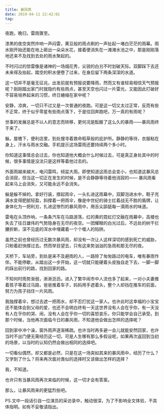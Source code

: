 ```yaml
---
title: 暴风雨
date: 2019-04-11 22:42:02
tag: 
---
```


夜跑，晚归，雷雨骤至。

漆黑的夜空突然炸响一声闷雷，黄豆般的雨点刷的一声扯起一堵白茫茫的雨幕。雨水刚开始还能在地上砸出一朵朵水花，接着便消失在一滩滩水池之中，那是刚刚落地还来不及找到去处的雨水聚起的。

不时闪过的惊雷像是诸神的一场烟花秀，尖锐的白刃不时划破天际。双脚踩下去还未来得及抬起，踏空的积水便卷了过来，在身后留下两条深深的水道。

这一切并不是毫无征兆，出发前就有预报说要降雨，然而又有谁轻易相信天气预报呢？刚刚踏出家门时就隐约有些雨点，甚至天空也闪过一片雷光，又能因此打破好不容易培养起来的习惯，终日蜷缩在家中呢？

安静，凉爽，一切只不过又是一次普通的夜跑。可是这一切又太过正常，反而有些不正常，终于似乎零星有些雨点落下，于是往回奔跑吧，万一真的有雨呢？

世事的发展总是不以人的意志而转移，更何况是酝酿了这么久的暴雨——暴风雨终于来了。

躲。屋檐下，便利店里，到处搜寻着救命稻草般的庇护所。静静的等待，衣服粘在身上，汗水与雨水交融。手机提示这场雷雨还要持续两个多小时。

你知道这事情总会过去，你也知道他大概会什么时候过去，可是真正身处其中的时候，很多事情是没法只是这样等着他过去的。

外面雨越来越大，电闪雷鸣，倾盆大雨。即使知道这雨总会变小，也知道这暴风总会消寂，但当这一切正在发生的时候，是不会静静等待着他消寂的—— 暴风雨看起来马上会消失，又可能永远不会消失。

躲是躲不掉的。拿好行装，撑起雨伞，一头扎进这雨幕中，双脚泡进水中，鞋子充满水变得肥腻轻盈，斜撑着一把雨伞，像是中世纪的骑士扛着战无不胜的盾牌，让身体化为一把利刃，扎进这惨烈的暴风雨中，用舌尖舔舐每一滴雨水的味道。

雷电在头顶炸响，一条条汽车在马路游荡，红的黄的霓虹灯交融在雨幕中，高楼也失去了往日雄伟的气势隐身在无尽的夜空。一团耀眼的白光过后，不远处的树干拦腰折断，深不见底的浑水中埋藏着一个个噬人的陷阱。

虽然之前也曾经历过无数次暴风雨，却没有一次让人这样深切的感到死亡的威胁，只盼着赶快撑过去。然而举目望去，只有这来势汹汹的急雨和那无尽的夜。

天桥下，车站旁，到处是来不及避雨的人，一路除了匆匆路过的电车，唯有暴雨作伴。不能停歇，从踏出这一步开始，这一切就只能硬着头皮独自走下去，一脚一脚的踩出前行的路，找到回家的路。

不知何时雨势渐弱，淅淅沥沥。进入了繁华闹市中人流也多了起来，一对小夫妻推着孩子等着过马路，爸爸推着车子，妈妈用手遮着头，整个人却挡在推车的前面，努力为孩子挡住一片风雨。

我独撑着伞，想过去遮一把雨水，却不忍打扰这一家人。也许此时这幸福的小宝宝还不能体会到父母的爱，也还不会明白终有一天这世界没有人会在乎你，有一天没有人在乎你的哭、闹，没有人会在乎你一切的喜怒哀乐，你只能学会自己承受。到那个时候，当他再次面临今日的暴风雨，不知道他会做出怎样的选择呢？

回到家中冲个澡，窗外雨声逐渐稀疏。也许当时再多避一会儿就能安然回家，也许当时不出门便无需经历这一切，可是人生哪有那么多假设呢，如果再次返回到当初的场景，以当时的认知仍然会做出相同的选择吧。

一切看似偶然，却又都是必然，只是在这一场突如其来的暴风雨中，经历了什么？又学到了什么？将来再次面对类似的选择时又该做出怎样的选择？

我，不知道。

也许只有当暴风雨再次来临的时候，这一切才会有答案。

那么，让暴风雨来的更猛烈些吧。





PS.文中一段话引自一位演员的采访录中，触动很深，为了不影响全文体验，不具体指明。如有不妥敬请指出。


